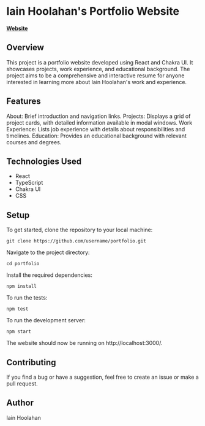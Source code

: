 # Iain Hoolahan's Portfolio Website

**[Website](http://www.iainhoolahan.com/)**

## Overview
This project is a portfolio website developed using React and Chakra UI. It showcases projects, work experience, and educational background. The project aims to be a comprehensive and interactive resume for anyone interested in learning more about Iain Hoolahan's work and experience.

## Features
About: Brief introduction and navigation links.
Projects: Displays a grid of project cards, with detailed information available in modal windows.
Work Experience: Lists job experience with details about responsibilities and timelines.
Education: Provides an educational background with relevant courses and degrees.

## Technologies Used
- React
- TypeScript
- Chakra UI
- CSS

## Setup
To get started, clone the repository to your local machine:
````
git clone https://github.com/username/portfolio.git
````

Navigate to the project directory:
````
cd portfolio
````

Install the required dependencies:
````
npm install
````

To run the tests:
````
npm test
````

To run the development server:
````
npm start
````

The website should now be running on http://localhost:3000/.

## Contributing
If you find a bug or have a suggestion, feel free to create an issue or make a pull request.

## Author
Iain Hoolahan
